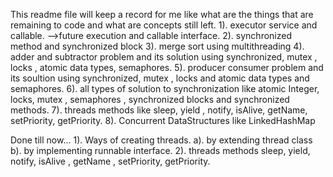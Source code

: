 This readme file will keep a record for me like what are the things that are remaining to code and what are concepts still left.
1). executor service and callable.
-->future execution and callable interface.
2). synchronized method and synchronized block
3). merge sort using multithreading
4). adder and subtractor problem and its solution using synchronized, mutex , locks , atomic data types, semaphores.
5). producer consumer problem and its soultion using synchronized, mutex , locks and atomic data types and semaphores. 
6). all types of solution to synchronization like atomic Integer, locks, mutex , semaphores , synchronized blocks and synchronized methods. 
7). threads methods like sleep, yield , notify, isAlive, getName, setPriority, getPriority.
8). Concurrent DataStructures like LinkedHashMap


Done till now...
1). Ways of creating threads. a). by extending thread class b). by implementing runnable interface.
2). threads methods sleep, yield, notify, isAlive , getName , setPriority, getPriority.

